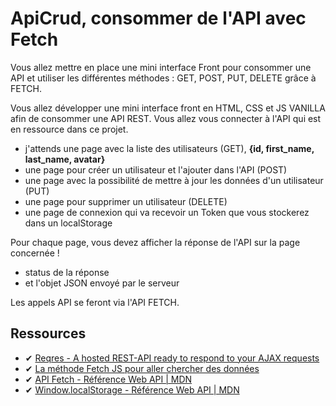 # ApiCrud, consommer de l'API avec Fetch

Vous allez mettre en place une mini interface Front pour consommer une API et utiliser les différentes méthodes : GET, POST, PUT, DELETE grâce à FETCH.

Vous allez développer une mini interface front en HTML, CSS et JS VANILLA afin de consommer une API REST.
Vous allez vous connecter à l'API qui est en ressource dans ce projet.

  - j'attends une page avec la liste des utilisateurs (GET), **{id, first_name, last_name, avatar}**
  - une page pour créer un utilisateur et l'ajouter dans l'API (POST)
  - une page avec la possibilité de mettre à jour les données d'un utilisateur (PUT)
  - une page pour supprimer un utilisateur (DELETE)
  - une page de connexion qui va recevoir un Token que vous stockerez dans un localStorage

​Pour chaque page, vous devez afficher la réponse de l'API sur la page concernée !

  - status de la réponse
  - et l'objet JSON envoyé par le serveur

​Les appels API se feront via l'API FETCH.

## Ressources

- ✔ [Reqres - A hosted REST-API ready to respond to your AJAX requests](https://reqres.in)
- ✔ [La méthode Fetch JS pour aller chercher des données](https://www.youtube.com/watch?v=sGvEqHkDyFc)
- ✔ [API Fetch - Référence Web API | MDN](https://developer.mozilla.org/fr/docs/Web/API/Fetch_API)
- ✔ [Window.localStorage - Référence Web API | MDN](https://developer.mozilla.org/fr/docs/Web/API/Window/localStorage)
